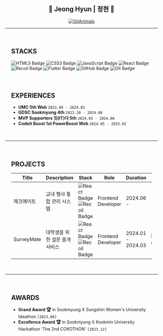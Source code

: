<div align="center">

## 💫 Jeong Hyun | 정현 💫

[![GitAnimals](https://render.gitanimals.org/farms/hanjeonghyun)](https://github.com/devxb/gitanimals)

</div>

---

<div style="display: flex; justify-content: space-between; flex-wrap: wrap;">

<div style="flex: 1; min-width: 300px; padding: 20px;">

## STACKS

<div>
  <img src="https://img.shields.io/badge/html5-E34F26?style=for-the-badge&logo=html5&logoColor=white" alt="HTML5 Badge" />
  <img src="https://img.shields.io/badge/css-1572B6?style=for-the-badge&logo=css3&logoColor=white" alt="CSS3 Badge" />
  <img src="https://img.shields.io/badge/javascript-F7DF1E?style=for-the-badge&logo=javascript&logoColor=black" alt="JavaScript Badge" />
  <img src="https://img.shields.io/badge/react-61DAFB?style=for-the-badge&logo=react&logoColor=black" alt="React Badge" />
  <img src="https://img.shields.io/badge/recoil-3578E5?style=for-the-badge&logo=recoil&logoColor=white" alt="Recoil Badge" />
  <img src="https://img.shields.io/badge/flutter-02569B?style=for-the-badge&logo=flutter&logoColor=white" alt="Flutter Badge" />
  <img src="https://img.shields.io/badge/github-181717?style=for-the-badge&logo=github&logoColor=white" alt="GitHub Badge" />
  <img src="https://img.shields.io/badge/git-F05032?style=for-the-badge&logo=git&logoColor=white" alt="Git Badge" />
</div>

</div>

<div style="flex: 1; min-width: 300px; padding: 20px;">

## EXPERIENCES

- **UMC 5th Web** `2023.09 - 2024.02`
- **GDSC Sookmyung 4th** `2023.10 - 2024.08`
- **MVP Supporters 잇(IT)다 5th** `2024.03 - 2024.06`
- **Codeit Boost 1st PowerBoost Web** `2024.05 - 2025.02`


</div>

</div>

---

<div style="padding: 20px;">

## PROJECTS

| Title      | Description                          | Stack                                                                                                          | Role                | Duration        | More |
|------------|--------------------------------------|---------------------------------------------------------------------------------------------------------------|---------------------|-----------------|------|
| 체크메이트 | 교내 행사 통합 관리 시스템         | <img src="https://img.shields.io/badge/react-61DAFB?style=for-the-badge&logo=react&logoColor=black" alt="React Badge" /> <img src="https://img.shields.io/badge/recoil-3578E5?style=for-the-badge&logo=recoil&logoColor=white" alt="Recoil Badge" /> | Frontend Developer | 2024.06 - |  |
| SurveyMate | 대학생을 위한 설문 중개 서비스          | <img src="https://img.shields.io/badge/react-61DAFB?style=for-the-badge&logo=react&logoColor=black" alt="React Badge" /> <img src="https://img.shields.io/badge/recoil-3578E5?style=for-the-badge&logo=recoil&logoColor=white" alt="Recoil Badge" /> | Frontend Developer | 2024.01 - 2024.03 | [![Tistory](https://img.shields.io/badge/Tistory-000000?style=flat-square&logo=tistory&logoColor=white)]([https://your-tistory-link.com](https://asmallroom.tistory.com/7)) |



</div>

---

<div style="padding: 20px;">

## AWARDS

- **Grand Award 🏆** in Sookmyung X Sungshin Women's University Ideathon `[2023.06]`
- **Excellence Award 🏆** in Sookmyung X Kookmin University Hackathon 'The 2nd COKOTHON' `[2023.12]`

</div>
